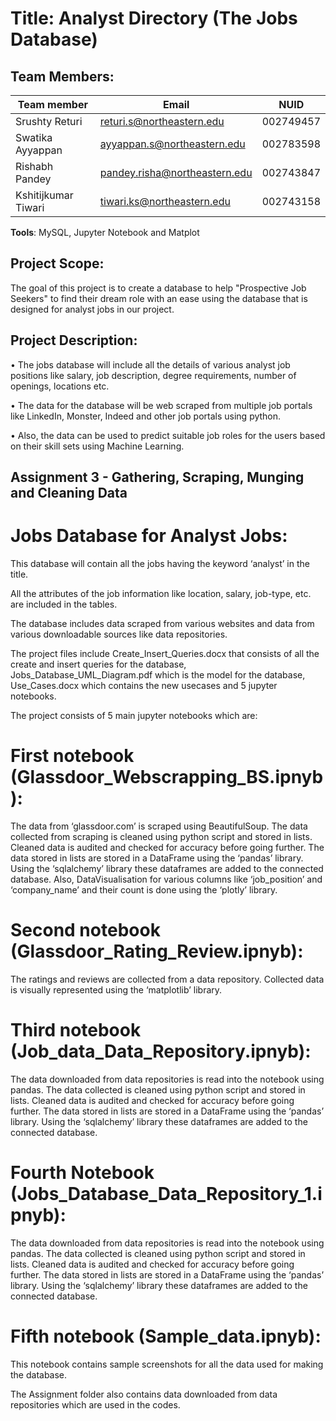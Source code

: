 # Title: Analyst Directory (The Jobs Database)

## Team Members: 

| Team member         | Email                         | NUID | 
| ------------------  | ----------------------------- | ---------- |
| Srushty Returi      | returi.s@northeastern.edu     | 002749457  |
| Swatika Ayyappan    | ayyappan.s@northeastern.edu   | 002783598  |
| Rishabh Pandey      | pandey.risha@northeastern.edu | 002743847  |
| Kshitijkumar Tiwari | tiwari.ks@northeastern.edu    | 002743158  |


**Tools**: MySQL, Jupyter Notebook and Matplot 

## Project Scope:

The goal of this project is to create a database to help "Prospective Job Seekers" to find their dream role with an ease using the database that is designed for analyst jobs in our project.

## Project Description:

•	The jobs database will include all the details of various analyst job positions like salary, job description, degree requirements, number of openings, locations etc.

•	The data for the database will be web scraped from multiple job portals like LinkedIn, Monster, Indeed and other job portals using python.

•	 Also, the data can be used to predict suitable job roles for the users based on their skill sets using Machine Learning.


## Assignment 3 - Gathering, Scraping, Munging and Cleaning Data

# Jobs Database for Analyst Jobs:

This database will contain all the jobs having the keyword ‘analyst’ in the title.

All the attributes of the job information like location, salary, job-type, etc. are included in the tables.

The database includes data scraped from various websites and data from various downloadable sources like data repositories.

The project files include Create_Insert_Queries.docx that consists of all the create and insert queries for the database, Jobs_Database_UML_Diagram.pdf which is the model for the database, Use_Cases.docx which contains the new usecases and 5 jupyter notebooks.

The project consists of 5 main jupyter notebooks which are:


# First notebook (Glassdoor_Webscrapping_BS.ipnyb):

The data from ‘glassdoor.com’ is scraped using BeautifulSoup.
The data collected from scraping is cleaned using python script and stored in lists.
Cleaned data is audited and checked for accuracy before going further. 
The data stored in lists are stored in a DataFrame using the ‘pandas’ library.
Using the ‘sqlalchemy’ library these dataframes are added to the connected database.
Also, DataVisualisation for various columns like ‘job_position’ and ‘company_name’ and their count is done using the ‘plotly’ library.

# Second notebook (Glassdoor_Rating_Review.ipnyb):

The ratings and reviews are collected from a data repository. 
Collected data is visually represented using the ‘matplotlib’ library.

# Third notebook (Job_data_Data_Repository.ipnyb):
The data downloaded from data repositories is read into the notebook using pandas.
The data collected is cleaned using python script and stored in lists.
Cleaned data is audited and checked for accuracy before going further.
The data stored in lists are stored in a DataFrame using the ‘pandas’ library.
Using the ‘sqlalchemy’ library these dataframes are added to the connected database.





# Fourth Notebook (Jobs_Database_Data_Repository_1.ipnyb):
The data downloaded from data repositories is read into the notebook using pandas.
The data collected is cleaned using python script and stored in lists.
Cleaned data is audited and checked for accuracy before going further.
The data stored in lists are stored in a DataFrame using the ‘pandas’ library.
Using the ‘sqlalchemy’ library these dataframes are added to the connected database.


# Fifth notebook (Sample_data.ipnyb):
This notebook contains sample screenshots for all the data used for making the database.

The Assignment folder also contains data downloaded from data repositories which are used in the codes.


